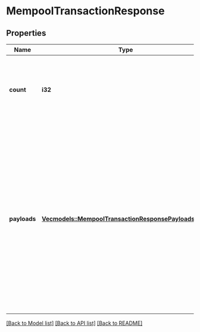 # MempoolTransactionResponse

## Properties

Name | Type | Description | Notes
------------ | ------------- | ------------- | -------------
**count** | **i32** | An integer giving the total count of payload hashes checked in the returned response. | 
**payloads** | [**Vec<models::MempoolTransactionResponsePayloadsInner>**](MempoolTransactionResponse_payloads_inner.md) | An array containing pairs of payload hash (query) and payload hex or error (response). Note that this response is bounded - this means it is not guaranteed all queries will be processed. Please query missing payload hashes again.  | 

[[Back to Model list]](../README.md#documentation-for-models) [[Back to API list]](../README.md#documentation-for-api-endpoints) [[Back to README]](../README.md)


